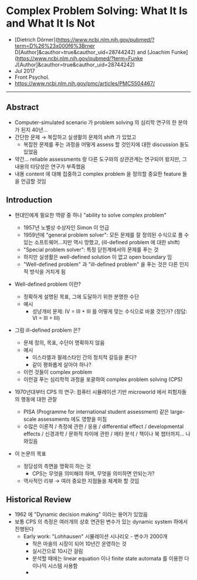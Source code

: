 # Complex Problem Solving: What It Is and What It Is Not

* [Dietrich Dörner](https://www.ncbi.nlm.nih.gov/pubmed/?term=D%26%23x000f6%3Brner D[Author]&cauthor=true&cauthor_uid=28744242) and [Joachim Funke](https://www.ncbi.nlm.nih.gov/pubmed/?term=Funke J[Author]&cauthor=true&cauthor_uid=28744242)
* Jul 2017
* Front Psychol.
* https://www.ncbi.nlm.nih.gov/pmc/articles/PMC5504467/

---

## Abstract

* Computer-simulated scenario 가 problem solving 의 심리학 연구의 한 분야가 된지 40년...
* 간단한 문제 → 복잡하고 실생활의 문제의 shift 가 있었고
  * 복잡한 문제를 푸는 과정을 어떻게 assess 할 것인지에 대한 discussion 들도 있었음
* 약간... reliable assessments 랑 다른 도구와의 상관관계는 연구되어 왔지만, 그 내용의 타당성은 연구가 부족했음
* 내용 content 에 대해 집중하고 complex problem 을 정의할 중요한 feature 들을 언급할 것임

## Introduction

* 현대인에게 필요한 역량 중 하나 "ability to solve complex problem"
  * 1957년 노벨상 수상자인 Simon 이 언급
  * 1959년에 "general problem solver": 모든 문제를 잘 정의된 수식으로 풀 수 있는 소프트웨어...지만 역시 망했고, (ill-defined problem 에 대한 shift)
  * "Special problem solver": 특정 닫힌계에서의 문제를 푸는 것
  * 하지만 실생활은 well-defined solution 이 없고 open boundary 임
  * "Well-defined problem" 과 "ill-defined problem" 을 푸는 것은 다른 인지적 방식을 거치게 됨

* Well-defined problem 이란?
  * 정확하게 설명된 목표, 그에 도달하기 위한 분명한 수단
  * 예시
    * 성냥개비 문제: IV = III + III 를 어떻게 맞는 수식으로 바꿀 것인가? (정답: VI = III + III)
* 그럼 ill-defined problem 은?
  * 문제 정의, 목표, 수단이 명확하지 않음
  * 예시
    * 이스라엘과 팔레스타인 간의 정치적 갈등을 푼다?
    * 같이 평화롭게 살아야 하나?
  * 이런 것들이 complex problem
  * 이런걸 푸는 심리학적 과정을 포괄하여 complex problem solving (CPS)
* 1970년대부터 CPS 의 연구: 컴퓨터 시뮬레이션 기반 microworld 에서 피험자들의 행동에 대한 관찰
  * PISA (Programme for international student assessment) 같은 large-scale assessments 에도 영향을 미침
  * 수많은 이론적 / 측정에 관한 / 응용 / differential effect / developmental effects / 신경과학 / 문화적 차이에 관한 / 메타 분석 / 책이나 북 챕터까지... 나와있음
* 이 논문의 목표
  * 정당성의 측면을 명확히 하는 것
    * CPS는 무엇을 의미해야 하며, 무엇을 의미하면 안되는가?
  * 역사적인 리뷰 → 여러 중요한 지점들을 체계화 할 것임



## Historical Review

* 1962 에 "Dynamic decision making" 이라는 용어가 있었음
* 보통 CPS 의 측정은 여러개의 상호 연관된 변수가 있는 dynamic system 하에서 진행된다
  * Early work: "Lohhausen" 시뮬레이션 시나리오 - 변수가 2000개
    * 작은 마을의 시장이 되어 10년간 운영하는 것
    * 실시간으로 10시간 걸림
    * 분석할 때에는 linear equation 이나 finite state automata 를 이용한 다이나믹 시스템 사용함
    * 

